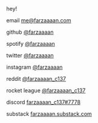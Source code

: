 hey!

email [me@farzaaaan.com](mailto:me@farzaaaan.com)

github [@farzaaaan](https://github.com/farzaaaan/)

spotify [@farzaaaan](https://open.spotify.com/user/farzaaaan)

twitter [@farzaaaan](https://twitter.com/farzaaaan)

instagram [@farzaaaan](https://instagram.com/farzaaaan)

reddit [@farzaaaan_c137](https://reddit.com/u/farzaaaan_c137)

rocket league [@farzaaaan_c137](https://www.google.com/teapot)

discord [farzaaaan_c137#7778](https://discordapp.com/users/farzaaaan_c137#7778)

substack [farzaaaan.substack.com](https://farzaaaan.substack.com)

<!---
Farzaaaan/Farzaaaan is a ✨ special ✨ repository because its `README.md` (this file) appears on your GitHub profile.
You can click the Preview link to take a look at your changes.
--->
